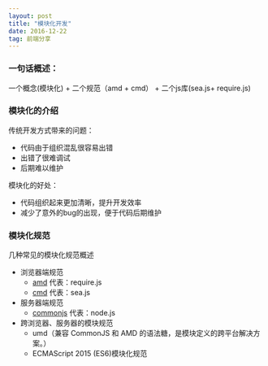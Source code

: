 ```yaml
---
layout: post
title: "模块化开发"
date: 2016-12-22 
tag: 前端分享 
---  
```


### 一句话概述：
一个概念(模块化) + 二个规范（amd + cmd） + 二个js库(sea.js+ require.js)

### 模块化的介绍
传统开发方式带来的问题：
- 代码由于组织混乱很容易出错
- 出错了很难调试
- 后期难以维护

模块化的好处：
- 代码组织起来更加清晰，提升开发效率
- 减少了意外的bug的出现，便于代码后期维护
 
### 模块化规范

几种常见的模块化规范概述
- 浏览器端规范
  + [amd](https://github.com/amdjs/amdjs-api/wiki/AMD) 代表：require.js
  + [cmd](https://github.com/cmdjs/specification/blob/master/draft/module.md) 代表：sea.js
- 服务器端规范
  +	[commonjs](http://wiki.commonjs.org/wiki/CommonJS) 代表：node.js
- 跨浏览器、服务器的模块规范
  +	umd（兼容 CommonJS 和 AMD 的语法糖，是模块定义的跨平台解决方案。）
  +	ECMAScript 2015 (ES6)模块化规范
